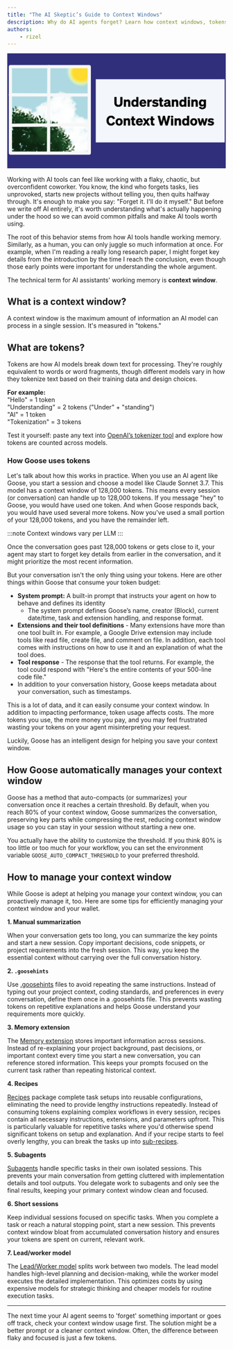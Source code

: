 ```yaml
---
title: "The AI Skeptic’s Guide to Context Windows"
description: Why do AI agents forget? Learn how context windows, tokens, and Goose help you manage memory and long conversations.
authors: 
    - rizel
---
```


![Context Windows](contextwindow.png)

Working with AI tools can feel like working with a flaky, chaotic, but overconfident coworker. You know, the kind who forgets tasks, lies unprovoked, starts new projects without telling you, then quits halfway through. It's enough to make you say: "Forget it. I'll do it myself." But before we write off AI entirely, it's worth understanding what's actually happening under the hood so we can avoid common pitfalls and make AI tools worth using.

<!--truncate-->

The root of this behavior stems from how AI tools handle working memory. Similarly, as a human, you can only juggle so much information at once. For example, when I'm reading a really long research paper, I might forget key details from the introduction by the time I reach the conclusion, even though those early points were important for understanding the whole argument.

The technical term for AI assistants' working memory is **context window**.

## What is a context window?

A context window is the maximum amount of information an AI model can process in a single session. It's measured in "tokens."

## What are tokens?

Tokens are how AI models break down text for processing. They're roughly equivalent to words or word fragments, though different models vary in how they tokenize text based on their training data and design choices.

**For example:**  
 "Hello" = 1 token  
 "Understanding" = 2 tokens ("Under" + "standing")  
 "AI" = 1 token  
 "Tokenization" = 3 tokens

Test it yourself: paste any text into [OpenAI’s tokenizer tool](https://platform.openai.com/tokenizer) and explore how tokens are counted across models.

### How Goose uses tokens

Let's talk about how this works in practice. When you use an AI agent like Goose, you start a session and choose a model like Claude Sonnet 3.7. This model has a context window of 128,000 tokens. This means every session (or conversation) can handle up to 128,000 tokens. If you message "hey" to Goose, you would have used one token. And when Goose responds back, you would have used several more tokens. Now you've used a small portion of your 128,000 tokens, and you have the remainder left.

:::note
Context windows vary per LLM
:::

Once the conversation goes past 128,000 tokens or gets close to it, your agent may start to forget key details from earlier in the conversation, and it might prioritize the most recent information.

But your conversation isn't the only thing using your tokens. Here are other things within Goose that consume your token budget:

* **System prompt:** A built-in prompt that instructs your agent on how to behave and defines its identity  
  * The system prompt defines Goose’s name, creator (Block), current date/time, task and extension handling, and response format.  
* **Extensions and their tool definitions** - Many extensions have more than one tool built in. For example, a Google Drive extension may include tools like read file, create file, and comment on file. In addition, each tool comes with instructions on how to use it and an explanation of what the tool does.  
* **Tool response** - The response that the tool returns. For example, the tool could respond with "Here's the entire contents of your 500-line code file."  
* In addition to your conversation history, Goose keeps metadata about your conversation, such as timestamps.

This is a lot of data, and it can easily consume your context window. In addition to impacting performance, token usage affects costs. The more tokens you use, the more money you pay, and you may feel frustrated wasting your tokens on your agent misinterpreting your request.

Luckily, Goose has an intelligent design for helping you save your context window.

## How Goose automatically manages your context window

Goose has a method that auto-compacts (or summarizes) your conversation once it reaches a certain threshold. By default, when you reach 80% of your context window, Goose summarizes the conversation, preserving key parts while compressing the rest, reducing context window usage so you can stay in your session without starting a new one.

You actually have the ability to customize the threshold. If you think 80% is too little or too much for your workflow, you can set the environment variable `GOOSE_AUTO_COMPACT_THRESHOLD` to your preferred threshold.

## How to manage your context window

While Goose is adept at helping you manage your context window, you can proactively manage it, too. Here are some tips for efficiently managing your context window and your wallet.

**1. Manual summarization**

When your conversation gets too long, you can summarize the key points and start a new session. Copy important decisions, code snippets, or project requirements into the fresh session. This way, you keep the essential context without carrying over the full conversation history.

**2. `.goosehints`**

Use [.goosehints](https://block.github.io/goose/docs/guides/using-goosehints/) files to avoid repeating the same instructions. Instead of typing out your project context, coding standards, and preferences in every conversation, define them once in a .goosehints file. This prevents wasting tokens on repetitive explanations and helps Goose understand your requirements more quickly.

**3. Memory extension**

The [Memory extension](https://block.github.io/goose/docs/mcp/memory-mcp) stores important information across sessions. Instead of re-explaining your project background, past decisions, or important context every time you start a new conversation, you can reference stored information. This keeps your prompts focused on the current task rather than repeating historical context.

**4. Recipes**

[Recipes](https://block.github.io/goose/docs/guides/recipes/) package complete task setups into reusable configurations, eliminating the need to provide lengthy instructions repeatedly. Instead of consuming tokens explaining complex workflows in every session, recipes contain all necessary instructions, extensions, and parameters upfront. This is particularly valuable for repetitive tasks where you'd otherwise spend significant tokens on setup and explanation. And if your recipe starts to feel overly lengthy, you can break the tasks up into [sub-recipes](https://block.github.io/goose/docs/guides/recipes/sub-recipes).

**5. Subagents**

[Subagents](https://block.github.io/goose/docs/experimental/subagents) handle specific tasks in their own isolated sessions. This prevents your main conversation from getting cluttered with implementation details and tool outputs. You delegate work to subagents and only see the final results, keeping your primary context window clean and focused.

**6. Short sessions**

Keep individual sessions focused on specific tasks. When you complete a task or reach a natural stopping point, start a new session. This prevents context window bloat from accumulated conversation history and ensures your tokens are spent on current, relevant work.

**7. Lead/worker model**

The [Lead/Worker model](https://block.github.io/goose/docs/tutorials/lead-worker) splits work between two models. The lead model handles high-level planning and decision-making, while the worker model executes the detailed implementation. This optimizes costs by using expensive models for strategic thinking and cheaper models for routine execution tasks.

---

The next time your AI agent seems to 'forget' something important or goes off track, check your context window usage first. The solution might be a better prompt or a cleaner context window. Often, the difference between flaky and focused is just a few tokens.


<head>
  <meta property="og:title" content="The AI Skeptic’s Guide to Context Windows" />
  <meta property="og:type" content="article" />
  <meta property="og:url" content="https://block.github.io/goose/blog/2025/08/18/understanding-context-windows" />
  <meta property="og:description" content="Why do AI agents forget? Learn how context windows, tokens, and Goose help you manage memory and long conversations." />
  <meta property="og:image" content="https://block.github.io/goose/assets/images/contextwindow-fa46f7a54cfb23a538d62f0e4502e19e.png" />
  <meta name="twitter:card" content="summary_large_image" />
  <meta property="twitter:domain" content="block.github.io/goose" />
  <meta name="twitter:title" content="The AI Skeptic’s Guide to Context Windows" />
  <meta name="twitter:description" content="Why do AI agents forget? Learn how context windows, tokens, and Goose help you manage memory and long conversations." />
  <meta name="twitter:image" content="https://block.github.io/goose/assets/images/contextwindow-fa46f7a54cfb23a538d62f0e4502e19e.png" />
</head>